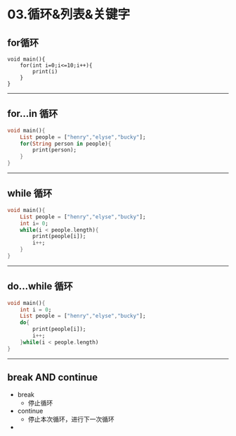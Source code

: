 # 03.循环&列表&关键字

## for循环

```datr	
void main(){
	for(int i=0;i<=10;i++){
		print(i)
	}
}
```

---

## for...in 循环

```dart
void main(){
    List people = ["henry","elyse","bucky"];
    for(String person in people){
        print(person);
    }
}
```

---

## while  循环

```dart
void main(){
    List people = ["henry","elyse","bucky"];
    int i= 0;
    while(i < people.length){
        print(people[i]);
        i++;
    }
}
```

---

## do...while 循环

```dart	
void main(){
    int i = 0;
    List people = ["henry","elyse","bucky"];
    do{
        print(people[i]);
        i++;
    }while(i < people.length)
}
```

---

## break  AND  continue

- break
  - 停止循环
- continue
  - 停止本次循环，进行下一次循环
- 
